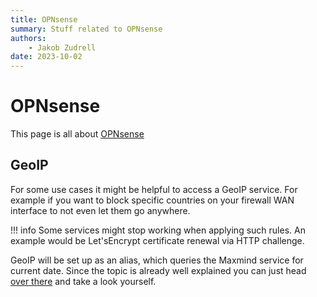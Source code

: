 ```yaml
---
title: OPNsense
summary: Stuff related to OPNsense
authors:
    - Jakob Zudrell
date: 2023-10-02
---
```

# OPNsense
This page is all about [OPNsense](https://opnsense.org/)

## GeoIP
For some use cases it might be helpful to access a GeoIP service. For example if you want to block specific countries on your firewall WAN interface to not even let them go anywhere.

!!! info
    Some services might stop working when applying such rules. An example would be Let'sEncrypt certificate renewal via HTTP challenge.

GeoIP will be set up as an alias, which queries the Maxmind service for current date.
Since the topic is already well explained you can just head [over there](https://docs.opnsense.org/manual/how-tos/maxmind_geo_ip.html) and take a look yourself.